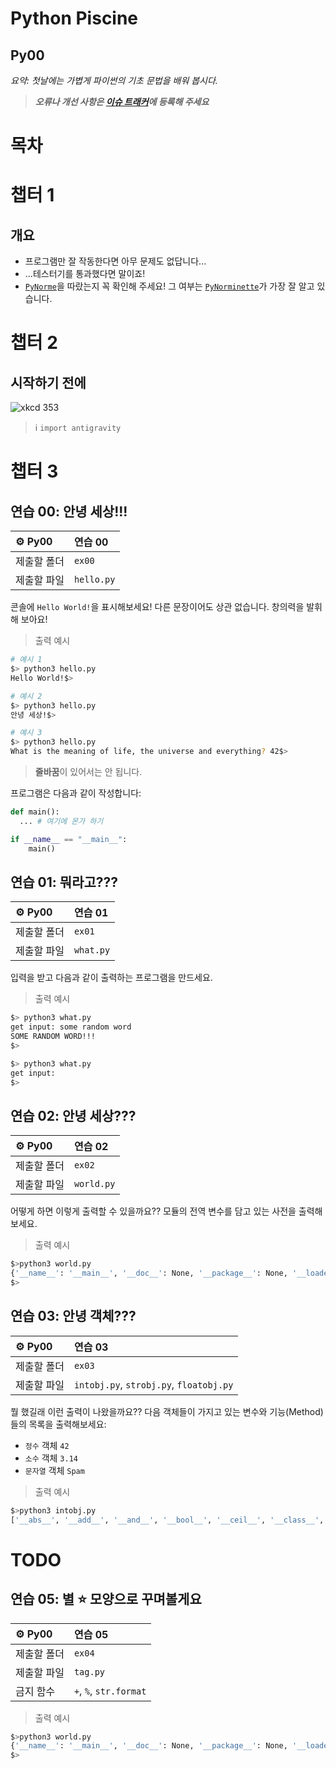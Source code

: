 # Python Piscine

## Py00

_요약: 첫날에는 가볍게 파이썬의 기초 문법을 배워 봅시다._

> **_오류나 개선 사항은 [이슈 트래커](https://github.com/youkim005/PythonFromHell/issues)에 등록해 주세요_**

# 목차

# 챕터 1

## 개요

- 프로그램만 잘 작동한다면 아무 문제도 없답니다...
- ...테스터기를 통과했다면 말이죠!
- [`PyNorme`](../README.md#PyNorme)을 따랐는지 꼭 확인해 주세요! 그 여부는 [`PyNorminette`](../README.md#PyNorminette)가 가장 잘 알고 있습니다.

# 챕터 2

## 시작하기 전에

![xkcd 353](https://imgs.xkcd.com/comics/python.png)

> ℹ️ `import antigravity`

# 챕터 3

## 연습 00: 안녕 세상!!!

| :gear: Py00 | 연습 00    |
| :---------- | :--------- |
| 제출할 폴더 | `ex00`     |
| 제출할 파일 | `hello.py` |

콘솔에 `Hello World!`을 표시해보세요! 다른 문장이어도 상관 없습니다. 창의력을 발휘해 보아요!

> 출력 예시

```bash
# 예시 1
$> python3 hello.py
Hello World!$>

# 예시 2
$> python3 hello.py
안녕 세상!$>

# 예시 3
$> python3 hello.py
What is the meaning of life, the universe and everything? 42$>
```

> **줄바꿈**이 있어서는 안 됩니다.

프로그램은 다음과 같이 작성합니다:

```python
def main():
  ... # 여기에 몬가 하기

if __name__ == "__main__":
    main()
```

## 연습 01: 뭐라고???

| :gear: Py00 | 연습 01   |
| :---------- | :-------- |
| 제출할 폴더 | `ex01`    |
| 제출할 파일 | `what.py` |

입력을 받고 다음과 같이 출력하는 프로그램을 만드세요.

> 출력 예시

```bash
$> python3 what.py
get input: some random word
SOME RANDOM WORD!!!
$>

$> python3 what.py
get input:
$>
```

## 연습 02: 안녕 세상???

| :gear: Py00 | 연습 02    |
| :---------- | :--------- |
| 제출할 폴더 | `ex02`     |
| 제출할 파일 | `world.py` |

어떻게 하면 이렇게 출력할 수 있을까요??
모듈의 전역 변수를 담고 있는 사전을 출력해 보세요.

> 출력 예시

```bash
$>python3 world.py
{'__name__': '__main__', '__doc__': None, '__package__': None, '__loader__': <class '_frozen_importlib.BuiltinImporter'>, '__spec__': None, '__annotations__': {}, '__builtins__': <module 'builtins' (built-in)>}
$>
```

## 연습 03: 안녕 객체???

| :gear: Py00 | 연습 03                                 |
| :---------- | :-------------------------------------- |
| 제출할 폴더 | `ex03`                                  |
| 제출할 파일 | `intobj.py`, `strobj.py`, `floatobj.py` |

뭘 했길래 이런 출력이 나왔을까요??
다음 객체들이 가지고 있는 변수와 기능(Method)들의 목록을 출력해보세요:

- `정수` 객체 `42`
- `소수` 객체 `3.14`
- `문자열` 객체 `Spam`

> 출력 예시

```bash
$>python3 intobj.py
['__abs__', '__add__', '__and__', '__bool__', '__ceil__', '__class__', '__delattr__', '__dir__', '__divmod__', '__doc__', '__eq__', '__float__', '__floor__', '__floordiv__', '__format__', '__ge__', '__getattribute__', '__getnewargs__', '__gt__', '__hash__', '__index__', '__init__', '__init_subclass__', '__int__', '__invert__', '__le__', '__lshift__', '__lt__', '__mod__', '__mul__', '__ne__', '__neg__', '__new__', '__or__', '__pos__', '__pow__', '__radd__', '__rand__', '__rdivmod__', '__reduce__', '__reduce_ex__', '__repr__', '__rfloordiv__', '__rlshift__', '__rmod__', '__rmul__', '__ror__', '__round__', '__rpow__', '__rrshift__', '__rshift__', '__rsub__', '__rtruediv__', '__rxor__', '__setattr__', '__sizeof__', '__str__', '__sub__', '__subclasshook__', '__truediv__', '__trunc__', '__xor__', 'as_integer_ratio', 'bit_count', 'bit_length', 'conjugate', 'denominator', 'from_bytes', 'imag', 'numerator', 'real', 'to_bytes']
```

# TODO

## 연습 05: 별 :star: 모양으로 꾸며볼게요

| :gear: Py00 | 연습 05                |
| :---------- | :--------------------- |
| 제출할 폴더 | `ex04`                 |
| 제출할 파일 | `tag.py`               |
| 금지 함수   | `+`, `%`, `str.format` |

> 출력 예시

```bash
$>python3 world.py
{'__name__': '__main__', '__doc__': None, '__package__': None, '__loader__': <class '_frozen_importlib.BuiltinImporter'>, '__spec__': None, '__annotations__': {}, '__builtins__': <module 'builtins' (built-in)>}
$>
```
